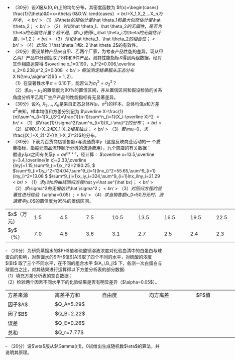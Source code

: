 -  （30分）设$X$服从$(0,\theta)$上的均匀分布，其密度函数为 $f(x)=\begin{cases}
\frac{1}{\theta}&0<x<\theta\\
0&O.W.
\end{cases}
$<br />$X_1,X_2,...X_n$为样本，<br />（1）求$\theta$的矩估计量$\hat \theta_1$和最大似然估计量$\hat \theta_2$；<br />（2）讨论$\hat \theta_1$、$\hat \theta_2$的无偏性，是否为$\theta$的无偏估计量？若不是，求$c_i$使得$c_i\hat \theta_i$为$\theta$的无偏估计量，$i=1,2$；<br />（3）讨论$\hat \theta_1$、$\hat \theta_2$的相合性；<br />（4）比较$c_1 \hat \theta_1$和$c_2 \hat \theta_2$的有效性。 
-  （20分）假设某种产品来自甲、乙两个厂家，为考查产品性能的差异，现从甲乙两厂产品中分别抽取了8件和9件产品，测其性能指标$X$得到两组数据，经对其作相应运算得 $\overline x_1=0.190，s_1^2=0.006,\overline x_2=0.238,s^2_2=0.008
$<br />假设测定结果服从正态分布$X$~$N(\mu,\sigma^2)$$(i=1,2)$，<br />（1）在显著性水平$\alpha=0.10$下，能否认为$\sigma_1^2=\sigma^2_2$？<br />（2）求$\mu_1-\mu_2$的置信度为90%的置信区间，并从置信区间和假设检验的关系角度分析甲乙两厂生产产品的性能指标有无显著差异。 
-  （30分）设$X_1,X_2,..,X_n$是来自正态总体$N(\mu，\sigma^2)$的样本，总体均值$\mu$和方差$\sigma^2$未知，样本均值和方差分别记为 $\overline X=\frac{1}{n}\sum^n_{i=1}X_i,S^2=\frac{1}{n-1}\sum^n_{i=1}(X_i-\overline X)^2
$<br />（1）求$\frac{1}{\sigma^2}\sum^n_{i=1}(X_i-\mu)^2$的分布；<br />（2）证明$X_1+X_2$和$X_1-X_2$相互独立；<br />（3）若$\mu=0$，求$\frac{(X_1+X_2)^2}{(X_1-X_2)^2}$的分布。 
-  （30分）下表为百货商店销售额$x$与流通费率$y$（这是反映商业活动的一 个质量指标，指每元商品流转额所分摊的流通费用），九个商店的有关数据： <br />假设$y$与$x$之间有关系$y=ae^{bx+\epsilon}$，经计算： $\overline x=13.5,\overline y=3.4,\overline{ln x}=2.33,\overline {lny}=1.15,\sum^9_{i=1}x_i^2=2180.25,
$ $\sum^9_{i=1}y_i^2=124.04,\sum^9_{i=1}(lnx_i)^2=55.65,\sum^9_{i=1}(lny_i)^2=13.08
$ $\sum^9_{i=1}x_iy_i=324,\sum^9_{i=1}lnx_ilny_i=21.29
$<br />（1）求$y$对$x$的曲线回归方程$\hat y=\hat ae^{\hat bx}$；<br />（2）求$\sigma^2$的无偏估计$\hat \sigma^2$；<br />（3）对回归方程的显著性进行检验（$\alpha=0.05$）;<br />（4）求当销售额$x_0=50$万元时，流通费率$y_0$的置信度为95%的置信区间。 
<table data-lake-id="e90ff452" id="e90ff452" margin="true" class="lake-table" style="width: 747px"><colgroup><col width="83"><col width="83"><col width="83"><col width="83"><col width="83"><col width="83"><col width="83"><col width="83"><col width="83"></colgroup><tbody><tr data-lake-id="u5644a283" id="u5644a283"><td data-lake-id="uf2b39166" id="uf2b39166">$x$（万元）
 </td><td data-lake-id="u44793b22" id="u44793b22">1.5
 </td><td data-lake-id="u94bcf043" id="u94bcf043">4.5
 </td><td data-lake-id="u09b9f9fe" id="u09b9f9fe">7.5
 </td><td data-lake-id="uf026bfe5" id="uf026bfe5">10.5
 </td><td data-lake-id="ua3483b3a" id="ua3483b3a">13.5
 </td><td data-lake-id="ub3c5dd59" id="ub3c5dd59">16.5
 </td><td data-lake-id="u7afc826c" id="u7afc826c">19.5
 </td><td data-lake-id="u077ebb3b" id="u077ebb3b">22.5
 </td></tr><tr data-lake-id="u5c9d91cd" id="u5c9d91cd"><td data-lake-id="ue666fb03" id="ue666fb03">$y$（%）
 </td><td data-lake-id="uefdff6f3" id="uefdff6f3">7.0
 </td><td data-lake-id="ua505be1e" id="ua505be1e">4.8
 </td><td data-lake-id="uf1a3544e" id="uf1a3544e">3.6
 </td><td data-lake-id="ua04cfad2" id="ua04cfad2">3.1
 </td><td data-lake-id="u795b5ab1" id="u795b5ab1">2.7
 </td><td data-lake-id="u12ece986" id="u12ece986">2.5
 </td><td data-lake-id="u95bb8236" id="u95bb8236">2.4
 </td><td data-lake-id="ua3cab64f" id="ua3cab64f">2.3
 </td></tr></tbody></table>-  （20分）为研究蒸馏水的$PH$值和硫酸铜溶液浓度对化验血清中的白蛋白与球蛋白的影响，对蒸馏水的$PH$值$(A)$取了四个不同的水平，对硫酸的浓度 $(B)$ 取了三个不同水平，在不同的组合水平 $(A_i,B_j)$ 下，各测一次白蛋白与球蛋白之比，对其结果进行运算得以下方差分析表的部分数据: <br />（1）填充方差分析表的空白数据；<br />（2）检验两个因素不同水平下的化验结果是否有明显差异（$\alpha=0.05$）。 
<table data-lake-id="4789cf41" id="4789cf41" margin="true" class="lake-table" style="width: 750px"><colgroup><col width="150"><col width="150"><col width="150"><col width="150"><col width="150"></colgroup><tbody><tr data-lake-id="uc6808067" id="uc6808067"><td data-lake-id="u788ceeea" id="u788ceeea">方差来源
 </td><td data-lake-id="uc4bafd31" id="uc4bafd31">离差平方和
 </td><td data-lake-id="uc2d394f4" id="uc2d394f4">自由度
 </td><td data-lake-id="uf34dbd45" id="uf34dbd45">均方离差
 </td><td data-lake-id="u6fa34883" id="u6fa34883">$F$值
 </td></tr><tr data-lake-id="uf0150cdf" id="uf0150cdf"><td data-lake-id="ua5a23d21" id="ua5a23d21">因子$A$
 </td><td data-lake-id="u99cc3247" id="u99cc3247">$Q_A=5.29$
 </td><td data-lake-id="ufa85d087" id="ufa85d087">​

 </td><td data-lake-id="u012ca9ae" id="u012ca9ae">​

 </td><td data-lake-id="u4c405671" id="u4c405671">​

 </td></tr><tr data-lake-id="ub9ab0a5d" id="ub9ab0a5d"><td data-lake-id="ueb294749" id="ueb294749">因子$B$
 </td><td data-lake-id="u3bafd054" id="u3bafd054">$Q_B=2.22$
 </td><td data-lake-id="ue3ebc7f6" id="ue3ebc7f6">​

 </td><td data-lake-id="u7a45f3c1" id="u7a45f3c1">​

 </td><td data-lake-id="u86757d8e" id="u86757d8e">​

 </td></tr><tr data-lake-id="u4de364e5" id="u4de364e5"><td data-lake-id="u531cb90d" id="u531cb90d">误差
 </td><td data-lake-id="u724ffb51" id="u724ffb51">$Q_E=0.26$
 </td><td data-lake-id="u5b60c025" id="u5b60c025">​

 </td><td data-lake-id="ue23f6bd5" id="ue23f6bd5">​

 </td><td data-lake-id="u999e4bd1" id="u999e4bd1">​

 </td></tr><tr data-lake-id="u3ec48385" id="u3ec48385"><td data-lake-id="ua3a1f850" id="ua3a1f850">总和
 </td><td data-lake-id="u00c4950c" id="u00c4950c">$Q_r=7.77$
 </td><td data-lake-id="u3b914ae0" id="u3b914ae0">​

 </td><td data-lake-id="u0cf7b12d" id="u0cf7b12d">​

 </td><td data-lake-id="u2edd52b7" id="u2edd52b7">​

 </td></tr></tbody></table>-  （20分）设$\eta$服从$\Gamma(r,1)，0<r<1$分布，其密度函数为 $f(x)=\frac{1}{\Gamma(r)}x^{r-1}e^{-x},x\geq0.
$<br />试给出生成随机数$\eta$的算法，并说明其原理。 
